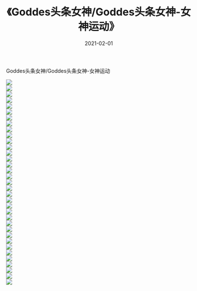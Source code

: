 ﻿---
layout: post
title:  《Goddes头条女神/Goddes头条女神-女神运动》
date:   2021-02-01
img: http://img.660000.xyz/Sharelink/网络美图/2021/Goddes头条女神/Goddes头条女神-女神运动/000.jpg
categories: [美女, 清纯, 唯美]
---

Goddes头条女神/Goddes头条女神-女神运动

 ![](http://img.660000.xyz/Sharelink/网络美图/2021/Goddes头条女神/Goddes头条女神-女神运动/001.jpg) <br>![](http://img.660000.xyz/Sharelink/网络美图/2021/Goddes头条女神/Goddes头条女神-女神运动/002.jpg) <br>![](http://img.660000.xyz/Sharelink/网络美图/2021/Goddes头条女神/Goddes头条女神-女神运动/003.jpg) <br>![](http://img.660000.xyz/Sharelink/网络美图/2021/Goddes头条女神/Goddes头条女神-女神运动/004.jpg) <br>![](http://img.660000.xyz/Sharelink/网络美图/2021/Goddes头条女神/Goddes头条女神-女神运动/005.jpg) <br>![](http://img.660000.xyz/Sharelink/网络美图/2021/Goddes头条女神/Goddes头条女神-女神运动/006.jpg) <br>![](http://img.660000.xyz/Sharelink/网络美图/2021/Goddes头条女神/Goddes头条女神-女神运动/007.jpg) <br>![](http://img.660000.xyz/Sharelink/网络美图/2021/Goddes头条女神/Goddes头条女神-女神运动/008.jpg) <br>![](http://img.660000.xyz/Sharelink/网络美图/2021/Goddes头条女神/Goddes头条女神-女神运动/009.jpg) <br>![](http://img.660000.xyz/Sharelink/网络美图/2021/Goddes头条女神/Goddes头条女神-女神运动/010.jpg) <br>![](http://img.660000.xyz/Sharelink/网络美图/2021/Goddes头条女神/Goddes头条女神-女神运动/011.jpg) <br>![](http://img.660000.xyz/Sharelink/网络美图/2021/Goddes头条女神/Goddes头条女神-女神运动/012.jpg) <br>![](http://img.660000.xyz/Sharelink/网络美图/2021/Goddes头条女神/Goddes头条女神-女神运动/013.jpg) <br>![](http://img.660000.xyz/Sharelink/网络美图/2021/Goddes头条女神/Goddes头条女神-女神运动/014.jpg) <br>![](http://img.660000.xyz/Sharelink/网络美图/2021/Goddes头条女神/Goddes头条女神-女神运动/015.jpg) <br>![](http://img.660000.xyz/Sharelink/网络美图/2021/Goddes头条女神/Goddes头条女神-女神运动/016.jpg) <br>![](http://img.660000.xyz/Sharelink/网络美图/2021/Goddes头条女神/Goddes头条女神-女神运动/017.jpg) <br>![](http://img.660000.xyz/Sharelink/网络美图/2021/Goddes头条女神/Goddes头条女神-女神运动/018.jpg) <br>![](http://img.660000.xyz/Sharelink/网络美图/2021/Goddes头条女神/Goddes头条女神-女神运动/019.jpg) <br>![](http://img.660000.xyz/Sharelink/网络美图/2021/Goddes头条女神/Goddes头条女神-女神运动/020.jpg) <br>![](http://img.660000.xyz/Sharelink/网络美图/2021/Goddes头条女神/Goddes头条女神-女神运动/021.jpg) <br>![](http://img.660000.xyz/Sharelink/网络美图/2021/Goddes头条女神/Goddes头条女神-女神运动/022.jpg) <br>![](http://img.660000.xyz/Sharelink/网络美图/2021/Goddes头条女神/Goddes头条女神-女神运动/023.jpg) <br>![](http://img.660000.xyz/Sharelink/网络美图/2021/Goddes头条女神/Goddes头条女神-女神运动/024.jpg) <br>![](http://img.660000.xyz/Sharelink/网络美图/2021/Goddes头条女神/Goddes头条女神-女神运动/025.jpg) <br>![](http://img.660000.xyz/Sharelink/网络美图/2021/Goddes头条女神/Goddes头条女神-女神运动/026.jpg) <br>![](http://img.660000.xyz/Sharelink/网络美图/2021/Goddes头条女神/Goddes头条女神-女神运动/027.jpg) <br>![](http://img.660000.xyz/Sharelink/网络美图/2021/Goddes头条女神/Goddes头条女神-女神运动/028.jpg) <br>![](http://img.660000.xyz/Sharelink/网络美图/2021/Goddes头条女神/Goddes头条女神-女神运动/029.jpg) <br>![](http://img.660000.xyz/Sharelink/网络美图/2021/Goddes头条女神/Goddes头条女神-女神运动/030.jpg) <br>![](http://img.660000.xyz/Sharelink/网络美图/2021/Goddes头条女神/Goddes头条女神-女神运动/031.jpg) <br>![](http://img.660000.xyz/Sharelink/网络美图/2021/Goddes头条女神/Goddes头条女神-女神运动/032.jpg) <br>![](http://img.660000.xyz/Sharelink/网络美图/2021/Goddes头条女神/Goddes头条女神-女神运动/033.jpg) <br>![](http://img.660000.xyz/Sharelink/网络美图/2021/Goddes头条女神/Goddes头条女神-女神运动/034.jpg) <br>![](http://img.660000.xyz/Sharelink/网络美图/2021/Goddes头条女神/Goddes头条女神-女神运动/035.jpg) <br>